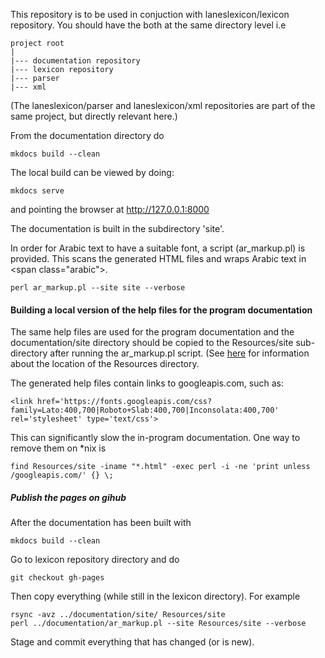 This repository is to be used in conjuction with laneslexicon/lexicon repository. You should have the both at the same directory level i.e

```
project root
|
|--- documentation repository
|--- lexicon repository
|--- parser
|--- xml
```

(The laneslexicon/parser and laneslexicon/xml repositories are part of the same project, but directly relevant here.)

From the documentation directory do

```
mkdocs build --clean
```

The local build can be viewed by doing:

```
mkdocs serve
```

and pointing the browser at http://127.0.0.1:8000


The documentation is built in the subdirectory 'site'.

In order for Arabic text to have a suitable font, a script (ar_markup.pl) is provided. This scans the generated HTML files and wraps Arabic text in &lt;span class="arabic"&gt;.


```
perl ar_markup.pl --site site --verbose
```

#### Building a local version of the help files for the program documentation


The same help files are used for the program documentation and the documentation/site directory should be copied to the Resources/site sub-directory after running the ar_markup.pl script. (See [here](http://laneslexicon.github.io/lexicon/site/custom/themes/index.html) for information about the location of the Resources directory.

The generated help files contain links to googleapis.com, such as:

```
<link href='https://fonts.googleapis.com/css?family=Lato:400,700|Roboto+Slab:400,700|Inconsolata:400,700' rel='stylesheet' type='text/css'>
```
This can significantly slow the in-program documentation. One way to remove them on *nix is

```
find Resources/site -iname "*.html" -exec perl -i -ne 'print unless /googleapis.com/' {} \;
```

##### Publish the pages on gihub


After the documentation has been built with

```
mkdocs build --clean
```

Go to lexicon repository directory and do


```
git checkout gh-pages
```

Then copy everything (while still in the lexicon directory). For example


```
rsync -avz ../documentation/site/ Resources/site
perl ../documentation/ar_markup.pl --site Resources/site --verbose
```

Stage and commit everything that has changed (or is new).
